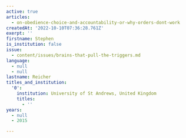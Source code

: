 ```yaml
---
active: true
articles:
  - on-obedience-choice-and-accountability-or-why-orders-dont-work
createdAt: '2022-10-10T07:36:28.761Z'
exerpt: ''
firstname: Stephen
is_institution: false
issue:
  - content/issues/brains-that-pull-the-triggers.md
language:
  - null
  - null
lastname: Reicher
titles_and_institution:
  '0':
    institution: University of St Andrews, United Kingdom
    titles:
      - ''
years:
  - null
  - 2015

---
```

